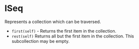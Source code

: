 # ISeq

Represents a collection which can be traversed.

* `first(self)` - Returns the first item in the collection.
* `rest(self)` Returns all but the first item in the collection.  This subcollection may be empty.
